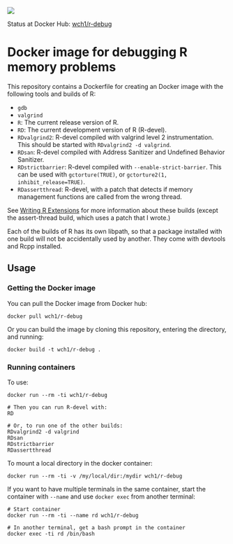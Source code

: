 [![](https://images.microbadger.com/badges/image/wch1/r-debug.svg)](https://microbadger.com/images/wch1/r-debug)

Status at Docker Hub: [wch1/r-debug](https://hub.docker.com/r/wch1/r-debug/)


Docker image for debugging R memory problems
============================================

This repository contains a Dockerfile for creating an Docker image with the following tools and builds of R:

* `gdb`
* `valgrind`
* `R`: The current release version of R.
* `RD`: The current development version of R (R-devel).
* `RDvalgrind2`: R-devel compiled with valgrind level 2 instrumentation. This should be started with `RDvalgrind2 -d valgrind`.
* `RDsan`: R-devel compiled with Address Sanitizer and Undefined Behavior Sanitizer.
* `RDstrictbarrier`: R-devel compiled with `--enable-strict-barrier`. This can be used with `gctorture(TRUE)`, or `gctorture2(1, inhibit_release=TRUE)`.
* `RDassertthread`: R-devel, with a patch that detects if memory management functions are called from the wrong thread.

See [Writing R Extensions](https://cran.r-project.org/doc/manuals/r-release/R-exts.html#Checking-memory-access) for more information about these builds (except the assert-thread build, which uses a patch that I wrote.)

Each of the builds of R has its own libpath, so that a package installed with one build will not be accidentally used by another. They come with devtools and Rcpp installed.


## Usage


### Getting the Docker image

You can pull the Docker image from Docker hub:

```
docker pull wch1/r-debug
```

Or you can build the image by cloning this repository, entering the directory, and running:

```
docker build -t wch1/r-debug .
```


### Running containers

To use:

```
docker run --rm -ti wch1/r-debug

# Then you can run R-devel with:
RD

# Or, to run one of the other builds:
RDvalgrind2 -d valgrind
RDsan
RDstrictbarrier
RDassertthread
```


To mount a local directory in the docker container:

```
docker run --rm -ti -v /my/local/dir:/mydir wch1/r-debug

```


If you want to have multiple terminals in the same container, start the container with `--name` and use `docker exec` from another terminal:

```
# Start container
docker run --rm -ti --name rd wch1/r-debug

# In another terminal, get a bash prompt in the container
docker exec -ti rd /bin/bash
```
